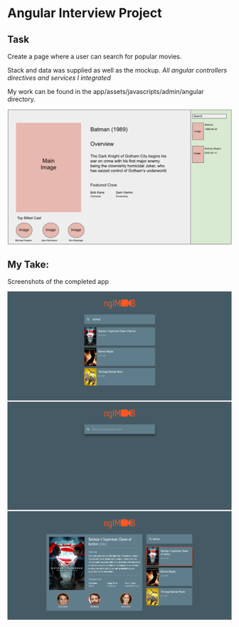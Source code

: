 # Angular Interview Project

## Task

Create a page where a user can search for popular movies.

Stack and data was supplied as well as the mockup.  *All angular controllers directives and services I integrated*

My work can be found in the app/assets/javascripts/admin/angular directory.  

![Mock Up](doc/lab_ui.png)

## My Take:

Screenshots of the completed app


![Completed 1](doc/1.PNG)
![Completed 2](doc/2.PNG)
![Completed 3](doc/3.PNG)
